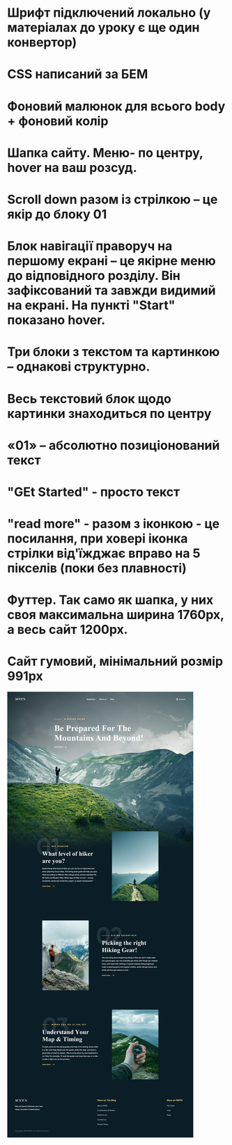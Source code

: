 
# Шрифт підключений локально (у матеріалах до уроку є ще один конвертор)
# CSS написаний за БЕМ
# Фоновий малюнок для всього body + фоновий колір
# Шапка сайту. Меню- по центру, hover на ваш розсуд.
# Scroll down разом із стрілкою – це якір до блоку 01
# Блок навігації праворуч на першому екрані – це якірне меню до відповідного розділу. Він зафіксований та завжди видимий на екрані. На пункті "Start" показано hover.
# Три блоки з текстом та картинкою – однакові структурно.
# Весь текстовий блок щодо картинки знаходиться по центру
# «01» – абсолютно позиціонований текст
# "GEt Started" - просто текст
# "read more" - разом з іконкою - це посилання, при ховері іконка стрілки від'їжджає вправо на 5 пікселів (поки без плавності)
# Футтер. Так само як шапка, у них своя максимальна ширина 1760px, а весь сайт 1200px.
# Сайт гумовий, мінімальний розмір 991px

![desktop.jpg](./img/desktop.jpg) 